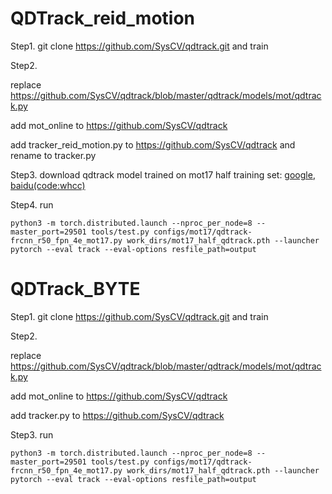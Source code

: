 # QDTrack_reid_motion

Step1.  git clone https://github.com/SysCV/qdtrack.git and train


Step2. 

replace https://github.com/SysCV/qdtrack/blob/master/qdtrack/models/mot/qdtrack.py

add mot_online to https://github.com/SysCV/qdtrack

add tracker_reid_motion.py to https://github.com/SysCV/qdtrack and rename to tracker.py

Step3. download qdtrack model trained on mot17 half training set: [google](https://drive.google.com/file/d/1IfM8i0R0lF_4NOgeloMPFo5d52dqhaHW/view?usp=sharing), [baidu(code:whcc)](https://pan.baidu.com/s/1IYRD3V2YOa6-YNFgMQyv7w)

Step4. run
```
python3 -m torch.distributed.launch --nproc_per_node=8 --master_port=29501 tools/test.py configs/mot17/qdtrack-frcnn_r50_fpn_4e_mot17.py work_dirs/mot17_half_qdtrack.pth --launcher pytorch --eval track --eval-options resfile_path=output
```


# QDTrack_BYTE

Step1.  git clone https://github.com/SysCV/qdtrack.git and train


Step2. 

replace https://github.com/SysCV/qdtrack/blob/master/qdtrack/models/mot/qdtrack.py

add mot_online to https://github.com/SysCV/qdtrack

add tracker.py to https://github.com/SysCV/qdtrack


Step3. run
```
python3 -m torch.distributed.launch --nproc_per_node=8 --master_port=29501 tools/test.py configs/mot17/qdtrack-frcnn_r50_fpn_4e_mot17.py work_dirs/mot17_half_qdtrack.pth --launcher pytorch --eval track --eval-options resfile_path=output
```
